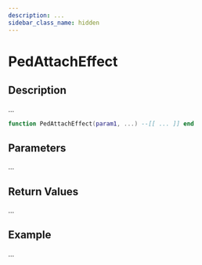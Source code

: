 ```yaml
---
description: ...
sidebar_class_name: hidden
---
```


# PedAttachEffect

## Description

...

```lua
function PedAttachEffect(param1, ...) --[[ ... ]] end
```

## Parameters

...

## Return Values

...

## Example

...

